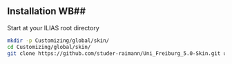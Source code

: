 ## Installation WB##

Start at your ILIAS root directory
```bash
mkdir -p Customizing/global/skin/
cd Customizing/global/skin/
git clone https://github.com/studer-raimann/Uni_Freiburg_5.0-Skin.git unifr5x
```
